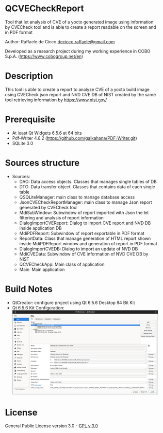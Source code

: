 # QCVECheckReport

Tool that let analysis of CVE of a yocto generated image using information by CVECheck tool and is able to create a report readable on the screen and in PDF format

Author: Raffaele de Cicco <decicco.raffaele@gmail.com>

Developed as a research project during my working experience in COBO S.p.A. (https://www.cobogroup.net/en)

# Description
This tool is able to create a report to analyze CVE of a yocto build image using CVECheck json report and NVD CVE DB of NIST created by the same tool retrieving information by https://www.nist.gov/

# Prerequisite
* At least Qt Widgets 6.5.6 at 64 bits
* Pdf-Writer 4.6.2 (https://github.com/galkahana/PDF-Writer.git)
* SQLite 3.0

# Sources structure
- Sources:
	+ DAO: Data access objects. Classes that manages single tables of DB
	+ DTO: Data transfer object. Classes that contains data of each single table
	+ QSQLiteManager: main class to manage database access
	+ JsonCVECheckReportManager: main class to manage Json report generated by CVECheck tool
	+ MdiSubWindow: Subwindow of report imported with Json the let filtering and analysis of report information
	+ DialogImportCVEReport: Dialog to import CVE report and NVD DB inside application DB
	+ MdiPDFReport: Subwindow of report exportable in PDF format
	+ ReportData: Class that manage generation of HTML report shown inside MdiPDFReport window and generation of report in PDF format
	+ DialogImportCVEDB: Dialog to import an update of NVD DB
	+ MdiCVEData: Subwindow of CVE information of NVD CVE DB by NIST
	+ QCVECheckApp: Main class of application
	+ Main: Main application

# Build Notes
* QtCreator: configure project using Qt 6.5.6 Desktop 64 Bit Kit
* Qt 6.5.6 Kit Configuration:
![Image](./QtKitConfiguration.png "Qt 6.5.6 Desktop 64 bit kit configuration")

# License
General Public License version 3.0 - [GPL v.3.0](gnu-gpl-v3.0.md)
